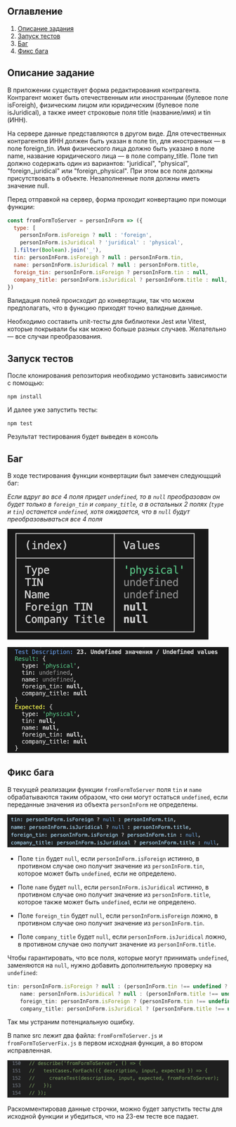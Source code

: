 ## Оглавление

1. [Описание задания](#описание-задания)
2. [Запуск тестов](#запуск-тестов)
3. [Баг](#баг)
4. [Фикс бага](#фикс-бага)

## Описание задание

В приложении существует форма редактирования контрагента. Контрагент может быть отечественным или иностранным (булевое поле isForeigh), физическим лицом или юридическим (булевое поле isJuridical), а также имеет строковые поля title (название/имя) и tin (ИНН).

На сервере данные представляются в другом виде. Для отечественных контрагентов ИНН должен быть указан в поле tin, для иностранных — в поле foreign_tin. Имя физического лица должно быть указано в поле name, название юридического лица — в поле company_title. Поле тип должно содержать один из вариантов: "juridical", "physical", "foreign_juridical" или "foreign_physical". При этом все поля должны присутствовать в объекте. Незаполненные поля должны иметь значение null.

Перед отправкой на сервер, форма проходит конвертацию при помощи функции:

```js
const fromFormToServer = personInForm => ({
  type: [
    personInForm.isForeign ? null : 'foreign',
    personInForm.isJuridical ? 'juridical' : 'physical',
  ].filter(Boolean).join('_'),
  tin: personInForm.isForeigh ? null : personInForm.tin,
  name: personInForm.isJuridical ? null : personInForm.title,
  foreign_tin: personInForm.isForeign ? personInForm.tin : null,
  company_title: personInForm.isJuridical ? personInForm.title : null,
})
```

Валидация полей происходит до конвертации, так что можем предполагать, что в функцию приходят точно валидные данные.

Необходимо составить unit-тесты для библиотеки Jest или Vitest, которые покрывали бы как можно больше разных случаев. Желательно — все случаи преобразования.

## Запуск тестов

После клонирования репозитория необходимо установить зависимости с помощью:

```
npm install
```

И далее уже запустить тесты:

```
npm test
```

Результат тестирования будет выведен в консоль

## Баг

В ходе тестирования функции конвертации был замечен следующщий баг:

*Если вдруг во все 4 поля придет `undefined`, то в `null` преобразован он будет только в `foreign_tin` и `company_title`, а в остальных 2 полях (`type` и `tin`) останется `undefined`, хотя ожидается, что в `null` будут преобразовываться все 4 поля*

![Баг скрин 1](./img/bug_23.png)

![Баг скрин 2](./img/bug_23_2.png)

## Фикс бага

В  текущей реализации функции `fromFormToServer` поля `tin` и `name` обрабатываются таким образом, что они могут остаться `undefined`, если переданные значения из объекта `personInForm` не определены.

![Баг скрин 3](./img/bug_23_3.png)

- Поле `tin` будет `null`, если `personInForm.isForeign` истинно, в противном случае оно получит значение из `personInForm.tin`, которое может быть `undefined`, если не определено.

- Поле `name` будет `null`, если `personInForm.isJuridical` истинно, в противном случае оно получит значение из `personInForm.title`, которое также может быть `undefined`, если не определено.

- Поле `foreign_tin` будет `null`, если `personInForm`.`isForeign` ложно, в противном случае оно получит значение из `personInForm.tin`.

- Поле `company_title` будет `null`, если `personInForm.isJuridical` ложно, в противном случае оно получит значение из `personInForm.title`.

Чтобы гарантировать, что все поля, которые могут принимать `undefined`, заменяются на `null`, нужно добавить дополнительную проверку на `undefined`:

```js
tin: personInForm.isForeign ? null : (personInForm.tin !== undefined ? personInForm.tin : null),
    name: personInForm.isJuridical ? null : (personInForm.title !== undefined ? personInForm.title : null),
    foreign_tin: personInForm.isForeign ? (personInForm.tin !== undefined ? personInForm.tin : null) : null,
    company_title: personInForm.isJuridical ? (personInForm.title !== undefined ? personInForm.title : null) : null,
```

Так мы устраним потенциальную ошибку.

В папке src лежит два файла: `fromFormToServer.js` и `fromFormToServerFix.js` в первом исходная функция, а во втором исправленная.

![Баг скрин 4](./img/bug_23_4.png)

Раскомментировав данные строчки, можно будет запустить тесты для исходной функции и убедиться, что на 23-ем тесте все падает.
